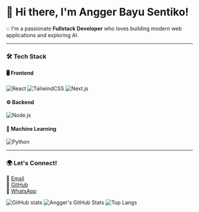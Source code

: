 # 👋 Hi there, I'm Angger Bayu Sentiko!

💡 I'm a passionate **Fullstack Developer** who loves building modern web applications and exploring AI.

---

### 🛠 Tech Stack

#### 🖥️ Frontend
![React](https://img.shields.io/badge/React-20232A?style=for-the-badge&logo=react&logoColor=61DAFB)
![TailwindCSS](https://img.shields.io/badge/TailwindCSS-38B2AC?style=for-the-badge&logo=tailwind-css&logoColor=white)
![Next.js](https://img.shields.io/badge/Next.js-000000?style=for-the-badge&logo=nextdotjs&logoColor=white)

#### ⚙️ Backend
![Node.js](https://img.shields.io/badge/Node.js-43853D?style=for-the-badge&logo=node-dot-js&logoColor=white)


#### 🤖 Machine Learning
![Python](https://img.shields.io/badge/Python-3776AB?style=for-the-badge&logo=python&logoColor=white)


---

### 🌍 Let's Connect!
📧 [Email](mailto:anggerbayusentiko@gmail.com)  
🐙 [GitHub](https://github.com/ikoiii)  
💬 [WhatsApp](https://api.whatsapp.com/send?phone=6285783471443)


![GitHub stats](https://github-readme-stats.vercel.app/api?username=ikoiii&show_icons=true&theme=tokyonight)
![Angger's GitHub Stats](https://github-readme-stats.vercel.app/api?username=ikoiii&show_icons=true&theme=tokyonight&count_private=true&hide_border=true)
![Top Langs](https://github-readme-stats.vercel.app/api/top-langs/?username=ikoiii&layout=compact&theme=tokyonight&hide_border=true)



